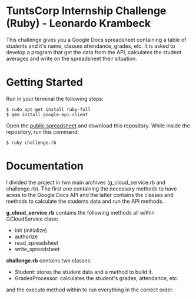 # TuntsCorp Internship Challenge (Ruby) - Leonardo Krambeck

This challenge gives you a Google Docs spreadsheet containing a table of students and it's name, classes attendance, grades, etc. It is asked to develop a program that get the data from the API, calculates the student averages and write on the spreadsheet their situation.

# Getting Started

Run in your terminal the following steps:

    $ sudo apt-get install ruby-full
    $ gem install google-api-client

Open the [public spreadsheet](https://docs.google.com/spreadsheets/d/1a2n_Ej9-xJUOfWTY-Z8sU_RP2v5EP03K71Yj-cdo4q8/edit#gid=0) and download this repository. While inside the repository, run this command:

    $ ruby challenge.rb

# Documentation

I divided the project in two main archives (g_cloud_service.rb and challenge.rb). The first one containing the necessary methods to have acess to the Google Docs API and the latter contains the classes and methods to calculate the students data and run the API methods.

**g_cloud_service.rb** contains the following methods all within GCloudService class:
- init (initialize)
- authorize
- read_spreadsheet
- write_spreadsheet

**challenge.rb** contains two classes:
- Student: stores the student data and a method to build it.
- GradesProcessor: calculates the student's grades, attendance, etc.

and the execute method within to run everything in the correct order.



